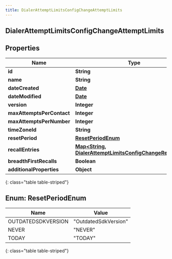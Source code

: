 ```yaml
---
title: DialerAttemptLimitsConfigChangeAttemptLimits
---
```

## DialerAttemptLimitsConfigChangeAttemptLimits


## Properties

| Name | Type | Description | Notes |
| ------------ | ------------- | ------------- | ------------- |
| **id** | **String** |  |  [optional] |
| **name** | **String** |  |  [optional] |
| **dateCreated** | [**Date**](Date.html) |  |  [optional] |
| **dateModified** | [**Date**](Date.html) |  |  [optional] |
| **version** | **Integer** |  |  [optional] |
| **maxAttemptsPerContact** | **Integer** |  |  [optional] |
| **maxAttemptsPerNumber** | **Integer** |  |  [optional] |
| **timeZoneId** | **String** |  |  [optional] |
| **resetPeriod** | [**ResetPeriodEnum**](#ResetPeriodEnum) |  |  [optional] |
| **recallEntries** | [**Map&lt;String, DialerAttemptLimitsConfigChangeRecallEntry&gt;**](DialerAttemptLimitsConfigChangeRecallEntry.html) |  |  [optional] |
| **breadthFirstRecalls** | **Boolean** |  |  [optional] |
| **additionalProperties** | **Object** |  |  [optional] |
{: class="table table-striped"}


<a name="ResetPeriodEnum"></a>

## Enum: ResetPeriodEnum

| Name | Value |
| ---- | ----- |
| OUTDATEDSDKVERSION | &quot;OutdatedSdkVersion&quot; |
| NEVER | &quot;NEVER&quot; |
| TODAY | &quot;TODAY&quot; |
{: class="table table-striped"}



